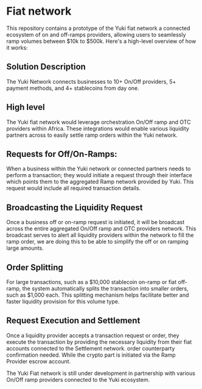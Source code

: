 # Fiat network

This repository contains a prototype of the Yuki fiat network a connected ecosystem of on and off-ramps providers, allowing users to seamlessly ramp volumes between $10k to $500k. Here's a high-level overview of how it works:

## Solution Description
The Yuki Network connects businesses to 10+ On/Off providers, 5+ payment methods, and 4+ stablecoins from day one.

## High level 

The Yuki fiat network would leverage orchestration On/Off ramp and OTC providers within Africa. These integrations would enable various liquidity partners across to easily settle ramp orders within the Yuki network.

## Requests for Off/On-Ramps:
When a business within the Yuki network or connected partners needs to perform a transaction; they would initiate a request through their interface which points them to the aggregated Ramp network provided by Yuki. This request would include all required transaction details.

## Broadcasting the Liquidity Request

Once a business off or on-ramp request is initiated, it will be broadcast across the entire aggregated On/Off ramp and OTC providers network. This broadcast serves to alert all liquidity providers within the network to fill the ramp order, we are doing this to be able to simplify the off or on ramping large amounts.

## Order Splitting

For large transactions, such as a $10,000 stablecoin on-ramp or fiat off-ramp, the system  automatically splits the transaction into smaller orders, such as $1,000 each. This splitting mechanism helps facilitate better and faster liquidity provision for this volume type.

## Request Execution and Settlement

Once a liquidity provider accepts a transaction request or order, they execute the transaction by providing the necessary liquidity from their fiat accounts connected to the Settlement network. order counterparty confirmation needed. While the crypto part is initiated via the Ramp Provider escrow account.

The Yuki Fiat network is still under development in partnership with various On/Off ramp providers connected to the Yuki ecosystem. 
